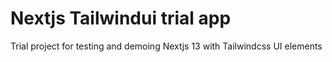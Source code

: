 # Nextjs Tailwindui trial app
Trial project for testing and demoing Nextjs 13 with Tailwindcss UI elements
